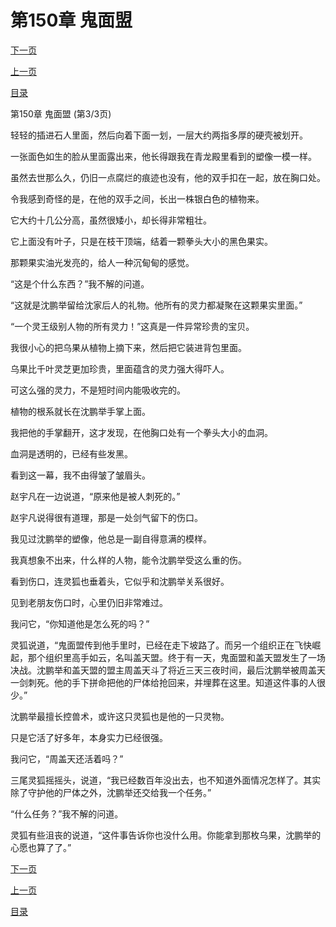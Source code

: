 <h1>第150章   鬼面盟</h1>
            <div><p><a href="./450_%E7%AC%AC151%E7%AB%A0_%E8%A1%80%E8%BF%B9.md">下一页</a></p><p><a href="./448_%E7%AC%AC150%E7%AB%A0_%E9%AC%BC%E9%9D%A2%E7%9B%9F.md">上一页</a></p><p><a href="../">目录</a></p></div>
            <div><p>第150章   鬼面盟 (第3/3页)</p><p>轻轻的插进石人里面，然后向着下面一划，一层大约两指多厚的硬壳被划开。</p><p>一张面色如生的脸从里面露出来，他长得跟我在青龙殿里看到的塑像一模一样。</p><p>虽然去世那么久，仍旧一点腐烂的痕迹也没有，他的双手扣在一起，放在胸口处。</p><p>令我感到奇怪的是，在他的双手之间，长出一株银白色的植物来。</p><p>它大约十几公分高，虽然很矮小，却长得非常粗壮。</p><p>它上面没有叶子，只是在枝干顶端，结着一颗拳头大小的黑色果实。</p><p>那颗果实油光发亮的，给人一种沉甸甸的感觉。</p><p>“这是个什么东西？”我不解的问道。</p><p>“这就是沈鹏举留给沈家后人的礼物。他所有的灵力都凝聚在这颗果实里面。”</p><p>“一个灵王级别人物的所有灵力！”这真是一件异常珍贵的宝贝。</p><p>我很小心的把乌果从植物上摘下来，然后把它装进背包里面。</p><p>乌果比千叶灵芝更加珍贵，里面蕴含的灵力强大得吓人。</p><p>可这么强的灵力，不是短时间内能吸收完的。</p><p>植物的根系就长在沈鹏举手掌上面。</p><p>我把他的手掌翻开，这才发现，在他胸口处有一个拳头大小的血洞。</p><p>血洞是透明的，已经有些发黑。</p><p>看到这一幕，我不由得皱了皱眉头。</p><p>赵宇凡在一边说道，“原来他是被人刺死的。”</p><p>赵宇凡说得很有道理，那是一处剑气留下的伤口。</p><p>我见过沈鹏举的塑像，他总是一副自得意满的模样。</p><p>我真想象不出来，什么样的人物，能令沈鹏举受这么重的伤。</p><p>看到伤口，连灵狐也垂着头，它似乎和沈鹏举关系很好。</p><p>见到老朋友伤口时，心里仍旧非常难过。</p><p>我问它，“你知道他是怎么死的吗？”</p><p>灵狐说道，“鬼面盟传到他手里时，已经在走下坡路了。而另一个组织正在飞快崛起，那个组织里高手如云，名叫盖天盟。终于有一天，鬼面盟和盖天盟发生了一场决战。沈鹏举和盖天盟的盟主周盖天斗了将近三天三夜时间，最后沈鹏举被周盖天一剑刺死。他的手下拼命把他的尸体给抢回来，并埋葬在这里。知道这件事的人很少。”</p><p>沈鹏举最擅长控兽术，或许这只灵狐也是他的一只灵物。</p><p>只是它活了好多年，本身实力已经很强。</p><p>我问它，“周盖天还活着吗？”</p><p>三尾灵狐摇摇头，说道，“我已经数百年没出去，也不知道外面情况怎样了。其实除了守护他的尸体之外，沈鹏举还交给我一个任务。”</p><p>“什么任务？”我不解的问道。</p><p>灵狐有些沮丧的说道，“这件事告诉你也没什么用。你能拿到那枚乌果，沈鹏举的心愿也算了了。”</p></div>
            <div><p><a href="./450_%E7%AC%AC151%E7%AB%A0_%E8%A1%80%E8%BF%B9.md">下一页</a></p><p><a href="./448_%E7%AC%AC150%E7%AB%A0_%E9%AC%BC%E9%9D%A2%E7%9B%9F.md">上一页</a></p><p><a href="../">目录</a></p></div>